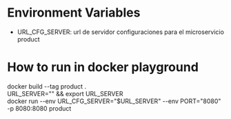 # Environment Variables

- URL_CFG_SERVER:  url de servidor configuraciones para el microservicio product

# How to run in docker playground

docker build --tag product . <br/>
URL_SERVER="<URL>" && export URL_SERVER <br/>
docker run --env URL_CFG_SERVER="$URL_SERVER" --env PORT="8080" -p 8080:8080 product <br/>